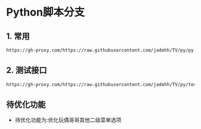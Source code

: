 # Python脚本分支

## 1. 常用

```bash
https://gh-proxy.com/https://raw.githubusercontent.com/jadehh/TV/py/py.json
```

## 2. 测试接口

```bash
https://gh-proxy.com/https://raw.githubusercontent.com/jadehh/TV/py/test.json
```
## 待优化功能
* 待优化功能为:优化玩偶哥哥其他二级菜单选项
